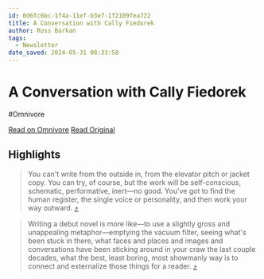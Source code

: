 ```yaml
---
id: 0d6fc6bc-1f4a-11ef-b3e7-1f2109fea722
title: A Conversation with Cally Fiedorek
author: Ross Barkan
tags:
  - Newsletter
date_saved: 2024-05-31 08:33:58
---
```


# A Conversation with Cally Fiedorek
#Omnivore

[Read on Omnivore](https://omnivore.app/me/a-conversation-with-cally-fiedorek-18fcea48046)
[Read Original](https://rosselliotbarkan.com/p/a-conversation-with-cally-fiedorek)

## Highlights

> You can't write from the outside in, from the elevator pitch or jacket copy. You can try, of course, but the work will be self-conscious, schematic, performative, inert—no good. You’ve got to find the human register, the single voice or personality, and then work your way outward. [⤴️](https://omnivore.app/me/a-conversation-with-cally-fiedorek-18fcea48046#96729c32-07bc-4397-a3d9-f570d3e2274e) 

> Writing a debut novel is more like—to use a slightly gross and unappealing metaphor—emptying the vacuum filter, seeing what's been stuck in there, what faces and places and images and conversations have been sticking around in your craw the last couple decades, what the best, least boring, most showmanly way is to connect and externalize those things for a reader. [⤴️](https://omnivore.app/me/a-conversation-with-cally-fiedorek-18fcea48046#aa0f782c-8f22-4f57-b300-8f7d3ce133e9) 

